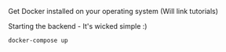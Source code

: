Get Docker installed on your operating system (Will link tutorials)

Starting the backend - It's wicked simple :)

`docker-compose up`